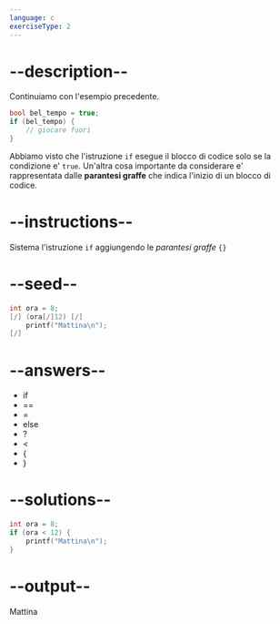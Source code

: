 ```yaml
---
language: c
exerciseType: 2
---
```


# --description--

Continuiamo con l'esempio precedente.
```c
bool bel_tempo = true;
if (bel_tempo) {
	// giocare fuori
}
```
Abbiamo visto che l'istruzione `if` esegue il blocco di codice solo se la condizione e' `true`.
Un'altra cosa importante da considerare e' rappresentata dalle **parantesi graffe** che indica l'inizio di un blocco di codice.

# --instructions--

Sistema l'istruzione `if` aggiungendo le *parantesi graffe* `{}`

# --seed--

```c
int ora = 8;
[/] (ora[/]12) [/]
    printf("Mattina\n");
[/]
```

# --answers--

- if
-  == 
-  = 
- else
-  ? 
-  < 
- {
- }

# --solutions--

```c
int ora = 8;
if (ora < 12) {
    printf("Mattina\n");
}
```

# --output--

Mattina
